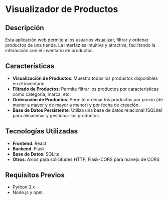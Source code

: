 # Visualizador de Productos

## Descripción

Esta aplicación web permite a los usuarios visualizar, filtrar y ordenar productos de una tienda. La interfaz es intuitiva y atractiva, facilitando la interacción con el inventario de productos.

## Características

- **Visualización de Productos**: Muestra todos los productos disponibles en el inventario.
- **Filtrado de Productos**: Permite filtrar los productos por características como categoría, marca, etc.
- **Ordenación de Productos**: Permite ordenar los productos por precio (de menor a mayor y de mayor a menor) y por fecha de creación.
- **Base de Datos Persistente**: Utiliza una base de datos relacional (SQLite) para almacenar y gestionar los productos.

## Tecnologías Utilizadas

- **Frontend**: React
- **Backend**: Flask
- **Base de Datos**: SQLite
- **Otros**: Axios para solicitudes HTTP, Flask-CORS para manejo de CORS

## Requisitos Previos

- Python 3.x
- Node.js y npm
